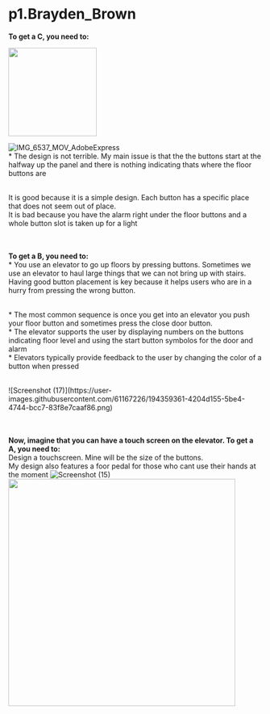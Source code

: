 # p1.Brayden_Brown

**To get a C, you need to:**

<img src="https://user-images.githubusercontent.com/61167226/194354750-3bdeec16-d5d7-4024-8798-f873ddcc35f5.png" width="175">

![IMG_6537_MOV_AdobeExpress](https://user-images.githubusercontent.com/61167226/194354462-e5c4af57-bf4b-42cd-9e3b-d0eb62d768a1.gif)
<br />* The design is not terrible. My main issue is that the the buttons start at the halfway up the panel and there is nothing indicating thats where the floor buttons are

<br /> It is good because it is a simple design. Each button has a specific place that does not seem out of place.
<br />It is bad because you have the alarm right under the floor buttons and a whole button slot is taken up for a light

<br /><br />**To get a B, you need to:**
<br />* You use an elevator to go up floors by pressing buttons. Sometimes we use an elevator to haul large things that we can not bring up with stairs.
Having good button placement is key because it helps users who are in a hurry from pressing the wrong button.

<br />* The most common sequence is once you get into an elevator you push your floor button and sometimes press the close door button.
<br />* The elevator supports the user by displaying numbers on the buttons indicating floor level and using the start button symbolos for the door and alarm
<br />* Elevators typically provide feedback to the user by changing the color of a button when pressed

<br />
![Screenshot (17)](https://user-images.githubusercontent.com/61167226/194359361-4204d155-5be4-4744-bcc7-83f8e7caaf86.png)

<br /><br />
**Now, imagine that you can have a touch screen on the elevator. To get a A, you need to:**
<br />Design a touchscreen. Mine will be the size of the buttons.
<br /> My design also features a foor pedal for those who cant use their hands at the moment
![Screenshot (15)](https://user-images.githubusercontent.com/61167226/194359722-44df3aa4-1ca5-45b0-924d-40c03efd1ca1.png)
<br /> <img src="https://user-images.githubusercontent.com/61167226/194360312-1d2fdd06-e893-4101-b49f-ccbf6d7c4ef2.gif" width="450">
